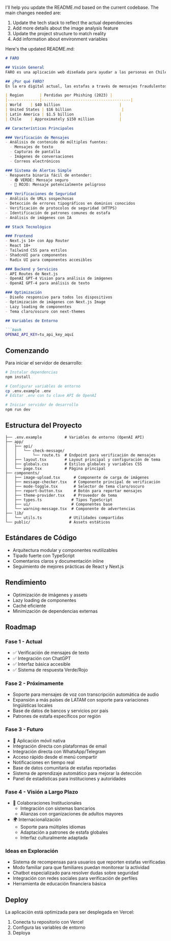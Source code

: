 I'll help you update the README.md based on the current codebase. The main changes needed are:

1. Update the tech stack to reflect the actual dependencies
2. Add more details about the image analysis feature
3. Update the project structure to match reality
4. Add information about environment variables

Here's the updated README.md:

```markdown:README.md
# FARO

## Visión General
FARO es una aplicación web diseñada para ayudar a las personas en Chile (y próximamente en más países de Latinoamérica) a verificar la legitimidad de mensajes recibidos a través de distintos canales de comunicación. Su principal objetivo es proteger a los usuarios, especialmente adultos mayores, contra estafas y fraudes en línea.

## ¿Por qué FARO?
En la era digital actual, las estafas a través de mensajes fraudulentos son cada vez más comunes, especialmente dirigidas a adultos mayores. FARO actúa como un faro de seguridad, iluminando el camino para identificar mensajes potencialmente peligrosos de manera simple y clara.

| Region       | Perdidas por Phishing (2023) |
|--------------|---------------------------------------|
| World    | $40 billion                          |
| United States | $16 billion                      |
| Latin America | $1.5 billion                    |
| Chile    | Approximately $150 million           |

## Características Principales

### Verificación de Mensajes
- Análisis de contenido de múltiples fuentes:
  - Mensajes de texto
  - Capturas de pantalla
  - Imágenes de conversaciones
  - Correos electrónicos

### Sistema de Alertas Simple
- Respuesta binaria fácil de entender:
  - 🟢 VERDE: Mensaje seguro
  - 🔴 ROJO: Mensaje potencialmente peligroso

### Verificaciones de Seguridad
- Análisis de URLs sospechosas
- Detección de errores tipográficos en dominios conocidos
- Verificación de protocolos de seguridad (HTTPS)
- Identificación de patrones comunes de estafa
- Análisis de imágenes con IA

## Stack Tecnológico

### Frontend
- Next.js 14+ con App Router
- React 18+
- Tailwind CSS para estilos
- ShadcnUI para componentes
- Radix UI para componentes accesibles

### Backend y Servicios
- API Routes de Next.js
- OpenAI GPT-4 Vision para análisis de imágenes
- OpenAI GPT-4 para análisis de texto

### Optimización
- Diseño responsivo para todos los dispositivos
- Optimización de imágenes con Next.js Image
- Lazy loading de componentes
- Tema claro/oscuro con next-themes

## Variables de Entorno

```bash
OPENAI_API_KEY=tu_api_key_aquí
```

## Comenzando

Para iniciar el servidor de desarrollo:

```bash
# Instalar dependencias
npm install

# Configurar variables de entorno
cp .env.example .env
# Editar .env con tu clave API de OpenAI

# Iniciar servidor de desarrollo
npm run dev
```

## Estructura del Proyecto

```
├── .env.example          # Variables de entorno (OpenAI API)
├── app/
│   ├── api/
│   │   └── check-message/
│   │       └── route.ts  # Endpoint para verificación de mensajes
│   ├── layout.tsx        # Layout principal y configuración de tema
│   ├── globals.css       # Estilos globales y variables CSS
│   └── page.tsx          # Página principal
├── components/
│   ├── image-upload.tsx      # Componente de carga de imágenes
│   ├── message-checker.tsx   # Componente principal de verificación
│   ├── mode-toggle.tsx       # Selector de tema claro/oscuro
│   ├── report-button.tsx     # Botón para reportar mensajes
│   ├── theme-provider.tsx    # Proveedor de tema
│   ├── types.ts             # Tipos TypeScript
│   ├── ui/                  # Componentes base
│   └── warning-message.tsx  # Componente de advertencias
├── lib/
│   └── utils.ts            # Utilidades compartidas
└── public/                 # Assets estáticos
```

## Estándares de Código
- Arquitectura modular y componentes reutilizables
- Tipado fuerte con TypeScript
- Comentarios claros y documentación inline
- Seguimiento de mejores prácticas de React y Next.js

## Rendimiento
- Optimización de imágenes y assets
- Lazy loading de componentes
- Caché eficiente
- Minimización de dependencias externas


## Roadmap

### Fase 1 - Actual
- ✅ Verificación de mensajes de texto
- ✅ Integración con ChatGPT
- ✅ Interfaz básica accesible
- ✅ Sistema de respuesta Verde/Rojo

### Fase 2 - Próximamente
- Soporte para mensajes de voz con transcripción automática de audio
- Expansión a más países de LATAM con soporte para variaciones lingüísticas locales
- Base de datos de bancos y servicios por país
- Patrones de estafa específicos por región

### Fase 3 - Futuro
- 📱 Aplicación móvil nativa
- Integración directa con plataformas de email
- Integración directa con WhatsApp/Telegram
- Acceso rápido desde el menú compartir
- Notificaciones en tiempo real
- Base de datos comunitaria de estafas reportadas
- Sistema de aprendizaje automático para mejorar la detección
- Panel de estadísticas para instituciones y autoridades

### Fase 4 - Visión a Largo Plazo
- 🤝 Colaboraciones Institucionales
  - Integración con sistemas bancarios
  - Alianzas con organizaciones de adultos mayores
- 🌍 Internacionalización
  - Soporte para múltiples idiomas
  - Adaptación a patrones de estafa globales
  - Interfaz culturalmente adaptada

### Ideas en Exploración
- Sistema de recompensas para usuarios que reporten estafas verificadas
- Modo familiar para que familiares puedan monitorear la actividad
- Chatbot especializado para resolver dudas sobre seguridad
- Integración con redes sociales para verificación de perfiles
- Herramienta de educación financiera básica

## Deploy

La aplicación está optimizada para ser desplegada en Vercel:

1. Conecta tu repositorio con Vercel
2. Configura las variables de entorno
3. Deploya